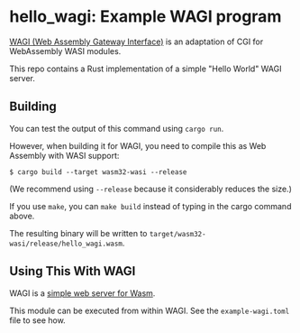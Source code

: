 # hello_wagi: Example WAGI program

[WAGI (Web Assembly Gateway Interface)](https://github.com/deislabs/wagi) is an adaptation of CGI for WebAssembly WASI modules.

This repo contains a Rust implementation of a simple "Hello World" WAGI server.

## Building

You can test the output of this command using `cargo run`.

However, when building it for WAGI, you need to compile this as Web Assembly with WASI support:

```
$ cargo build --target wasm32-wasi --release
```

(We recommend using `--release` because it considerably reduces the size.)

If you use `make`, you can `make build` instead of typing in the cargo command above.

The resulting binary will be written to `target/wasm32-wasi/release/hello_wagi.wasm`.

## Using This With WAGI

WAGI is a [simple web server for Wasm](https://github.com/deislabs/wagi).

This module can be executed from within WAGI. See the `example-wagi.toml` file to see how.